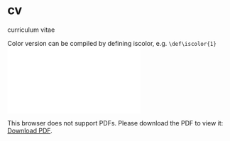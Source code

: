 # cv
curriculum vitae

Color version can be compiled by defining iscolor, e.g. `\def\iscolor{1}`
<object data="ResumeBLACK.pdf" type="application/pdf" width="700px" height="700px">
    <embed src="ResumeBLACK.pdf">
        <p>This browser does not support PDFs. Please download the PDF to view it: <a href="http://ResumeBLACK.pdf">Download PDF</a>.</p>
    </embed>
</object>
